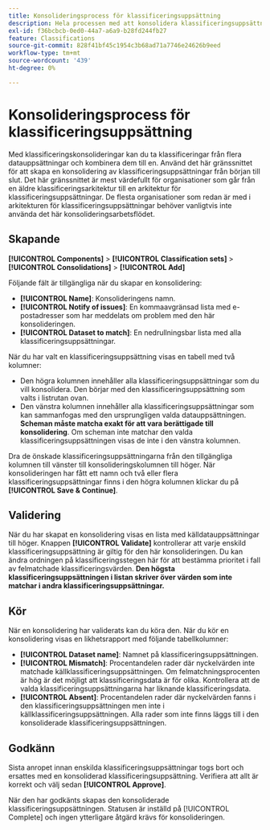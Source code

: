 ```yaml
---
title: Konsolideringsprocess för klassificeringsuppsättning
description: Hela processen med att konsolidera klassificeringsuppsättningar.
exl-id: f36bcbcb-0ed0-44a7-a6a9-b28fd244fb27
feature: Classifications
source-git-commit: 828f41bf45c1954c3b68ad71a7746e24626b9eed
workflow-type: tm+mt
source-wordcount: '439'
ht-degree: 0%

---
```


# Konsolideringsprocess för klassificeringsuppsättning

Med klassificeringskonsolideringar kan du ta klassificeringar från flera datauppsättningar och kombinera dem till en. Använd det här gränssnittet för att skapa en konsolidering av klassificeringsuppsättningar från början till slut. Det här gränssnittet är mest värdefullt för organisationer som går från en äldre klassificeringsarkitektur till en arkitektur för klassificeringsuppsättningar. De flesta organisationer som redan är med i arkitekturen för klassificeringsuppsättningar behöver vanligtvis inte använda det här konsolideringsarbetsflödet.

## Skapande

**[!UICONTROL Components]** > **[!UICONTROL Classification sets]** > **[!UICONTROL Consolidations]** > **[!UICONTROL Add]**

Följande fält är tillgängliga när du skapar en konsolidering:

* **[!UICONTROL Name]**: Konsolideringens namn.
* **[!UICONTROL Notify of issues]**: En kommaavgränsad lista med e-postadresser som har meddelats om problem med den här konsolideringen.
* **[!UICONTROL Dataset to match]**: En nedrullningsbar lista med alla klassificeringsuppsättningar.

När du har valt en klassificeringsuppsättning visas en tabell med två kolumner:

* Den högra kolumnen innehåller alla klassificeringsuppsättningar som du vill konsolidera. Den börjar med den klassificeringsuppsättning som valts i listrutan ovan.
* Den vänstra kolumnen innehåller alla klassificeringsuppsättningar som kan sammanfogas med den ursprungligen valda datauppsättningen. **Scheman måste matcha exakt för att vara berättigade till konsolidering**. Om scheman inte matchar den valda klassificeringsuppsättningen visas de inte i den vänstra kolumnen.

Dra de önskade klassificeringsuppsättningarna från den tillgängliga kolumnen till vänster till konsolideringskolumnen till höger. När konsolideringen har fått ett namn och två eller flera klassificeringsuppsättningar finns i den högra kolumnen klickar du på **[!UICONTROL Save & Continue]**.

## Validering

När du har skapat en konsolidering visas en lista med källdatauppsättningar till höger. Knappen **[!UICONTROL Validate]** kontrollerar att varje enskild klassificeringsuppsättning är giltig för den här konsolideringen. Du kan ändra ordningen på klassificeringsstegen här för att bestämma prioritet i fall av felmatchade klassificeringsvärden. **Den högsta klassificeringsuppsättningen i listan skriver över värden som inte matchar i andra klassificeringsuppsättningar.**

## Kör

När en konsolidering har validerats kan du köra den. När du kör en konsolidering visas en likhetsrapport med följande tabellkolumner:

* **[!UICONTROL Dataset name]**: Namnet på klassificeringsuppsättningen.
* **[!UICONTROL Mismatch]**: Procentandelen rader där nyckelvärden inte matchade källklassificeringsuppsättningen. Om felmatchningsprocenten är hög är det möjligt att klassificeringsdata är för olika. Kontrollera att de valda klassificeringsuppsättningarna har liknande klassificeringsdata.
* **[!UICONTROL Absent]**: Procentandelen rader där nyckelvärden fanns i den klassificeringsuppsättningen men inte i källklassificeringsuppsättningen. Alla rader som inte finns läggs till i den konsoliderade klassificeringsuppsättningen.

## Godkänn

Sista anropet innan enskilda klassificeringsuppsättningar togs bort och ersattes med en konsoliderad klassificeringsuppsättning. Verifiera att allt är korrekt och välj sedan **[!UICONTROL Approve]**.

När den har godkänts skapas den konsoliderade klassificeringsuppsättningen. Statusen är inställd på [!UICONTROL Complete] och ingen ytterligare åtgärd krävs för konsolideringen.
